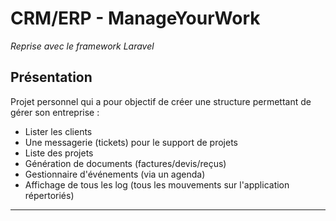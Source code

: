 # CRM/ERP - ManageYourWork

*Reprise avec le framework Laravel*

## Présentation

Projet personnel qui a pour objectif de créer une structure permettant de gérer son entreprise :
* Lister les clients
* Une messagerie (tickets) pour le support de projets
* Liste des projets
* Génération de documents (factures/devis/reçus)
* Gestionnaire d'événements (via un agenda)
* Affichage de tous les log (tous les mouvements sur l'application répertoriés)

------------------------------------------
